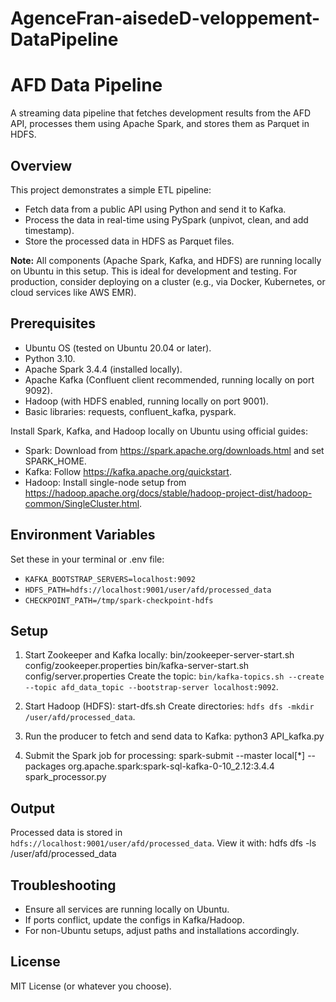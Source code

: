 # AgenceFran-aisedeD-veloppement-DataPipeline
# AFD Data Pipeline

A streaming data pipeline that fetches development results from the AFD API, processes them using Apache Spark, and stores them as Parquet in HDFS.

## Overview
This project demonstrates a simple ETL pipeline:
- Fetch data from a public API using Python and send it to Kafka.
- Process the data in real-time using PySpark (unpivot, clean, and add timestamp).
- Store the processed data in HDFS as Parquet files.

**Note:** All components (Apache Spark, Kafka, and HDFS) are running locally on Ubuntu in this setup. This is ideal for development and testing. For production, consider deploying on a cluster (e.g., via Docker, Kubernetes, or cloud services like AWS EMR).

## Prerequisites
- Ubuntu OS (tested on Ubuntu 20.04 or later).
- Python 3.10.
- Apache Spark 3.4.4 (installed locally).
- Apache Kafka (Confluent client recommended, running locally on port 9092).
- Hadoop (with HDFS enabled, running locally on port 9001).
- Basic libraries: requests, confluent_kafka, pyspark.

Install Spark, Kafka, and Hadoop locally on Ubuntu using official guides:
- Spark: Download from https://spark.apache.org/downloads.html and set SPARK_HOME.
- Kafka: Follow https://kafka.apache.org/quickstart.
- Hadoop: Install single-node setup from https://hadoop.apache.org/docs/stable/hadoop-project-dist/hadoop-common/SingleCluster.html.

## Environment Variables
Set these in your terminal or .env file:
- `KAFKA_BOOTSTRAP_SERVERS=localhost:9092`
- `HDFS_PATH=hdfs://localhost:9001/user/afd/processed_data`
- `CHECKPOINT_PATH=/tmp/spark-checkpoint-hdfs`

## Setup
1. Start Zookeeper and Kafka locally:
   bin/zookeeper-server-start.sh config/zookeeper.properties
   bin/kafka-server-start.sh config/server.properties
   Create the topic: `bin/kafka-topics.sh --create --topic afd_data_topic --bootstrap-server localhost:9092`.

2. Start Hadoop (HDFS):
   start-dfs.sh
   Create directories: `hdfs dfs -mkdir /user/afd/processed_data`.

3. Run the producer to fetch and send data to Kafka:
   python3 API_kafka.py

4. Submit the Spark job for processing:
   spark-submit --master local[*] --packages org.apache.spark:spark-sql-kafka-0-10_2.12:3.4.4 spark_processor.py

## Output
Processed data is stored in `hdfs://localhost:9001/user/afd/processed_data`. View it with:
   hdfs dfs -ls /user/afd/processed_data

## Troubleshooting
- Ensure all services are running locally on Ubuntu.
- If ports conflict, update the configs in Kafka/Hadoop.
- For non-Ubuntu setups, adjust paths and installations accordingly.

## License
MIT License (or whatever you choose).
